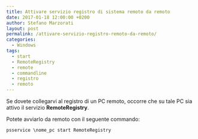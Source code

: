 ```yaml
---
title: Attivare servizio registro di sistema remoto da remoto
date: 2017-01-18 12:00:00 +0200
author: Stefano Marzorati
layout: post
permalink: /attivare-servizio-registro-remoto-da-remoto/
categories:
  - Windows
tags:
  - start
  - RemoteRegistry
  - remote
  - commandline
  - registro
  - remoto
---
```

Se dovete collegarvi al registro di un PC remoto, occorre che su tale PC sia attivo il servizio **RemoteRegistry**.   

Potete avviarlo da remoto con il seguente commando:   

<code>psservice \\nome_pc start RemoteRegistry</code>